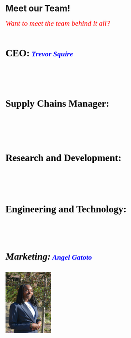 # Meet our Team!
<html>
<head>
   <p><font face="Times new roman"><font color="red"><font size="5"><i>Want to meet the team behind it all?</i>
   <br/>
   <br/>
   <h1><font face="Times new roman"><font color="black"><font size="6"><b>CEO:</b><font face="Times new roman"><font color="blue"><font size="5"><i>  Trevor Squire</i>
   <br/>
   <br/>
   <br/>
   <h2><font face="Times new roman"><font color="black"><font size="6"><b>Supply Chains Manager:
   <br/>
   <br/>
   <br/>
   <h3><font face="Times new roman"><font color="black"><font size="6"><b>Research and Development:
   <br/>
   <br/>
   <br/>
   <h4><font face="Times new roman"><font color="black"><font size="6"><b>Engineering and Technology:
   <br/>
   <br/>
   <br/>
   <h5><font face="Times new roman"><font color="black"><font size="6"><b>Marketing:</b><font face="Times new roman"><font color="blue"><font size="5"><i>  Angel Gatoto</i>
   <h6><img src="https://github.com/TrevTroopa/TrevTroopa.github.io/blob/main/IMG_9973.PNG?raw=true" height="200" width="150"/>

